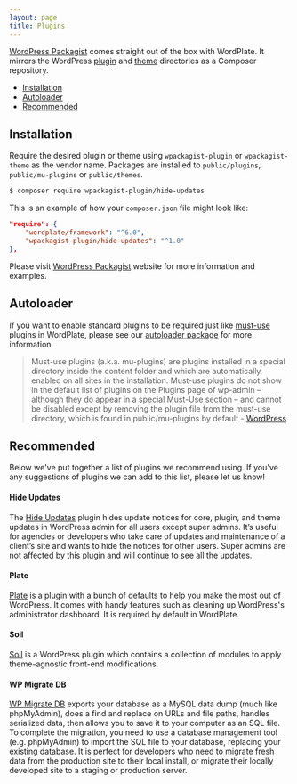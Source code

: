 ```yaml
---
layout: page
title: Plugins
---
```


[WordPress Packagist](https://wpackagist.org) comes straight out of the box with WordPlate. It mirrors the WordPress [plugin](https://plugins.svn.wordpress.org) and [theme](https://themes.svn.wordpress.org) directories as a Composer repository.

- [Installation](#installation)
- [Autoloader](#autoloader)
- [Recommended](#recommended)

## Installation

Require the desired plugin or theme using `wpackagist-plugin` or `wpackagist-theme` as the vendor name. Packages are installed to `public/plugins`, `public/mu-plugins` or `public/themes`.

```bash
$ composer require wpackagist-plugin/hide-updates
```

This is an example of how your `composer.json` file might look like:

```json
"require": {
    "wordplate/framework": "^6.0",
    "wpackagist-plugin/hide-updates": "^1.0"
},
```

Please visit [WordPress Packagist](https://wpackagist.org) website for more information and examples.

## Autoloader

If you want to enable standard plugins to be required just like [must-use](https://codex.wordpress.org/Must_Use_Plugins) plugins in WordPlate, please see our [autoloader package](https://github.com/wordplate/autoloader#readme) for more information.

> Must-use plugins (a.k.a. mu-plugins) are plugins installed in a special directory inside the content folder and which are automatically enabled on all sites in the installation. Must-use plugins do not show in the default list of plugins on the Plugins page of wp-admin – although they do appear in a special Must-Use section – and cannot be disabled except by removing the plugin file from the must-use directory, which is found in public/mu-plugins by default - [WordPress](https://codex.wordpress.org/Must_Use_Plugins)

## Recommended

Below we've put together a list of plugins we recommend using. If you've any suggestions of plugins we can add to this list, please let us know!

#### Hide Updates

The [Hide Updates](https://wordpress.org/plugins/hide-updates) plugin hides update notices for core, plugin, and theme updates in WordPress admin for all users except super admins. It’s useful for agencies or developers who take care of updates and maintenance of a client’s site and wants to hide the notices for other users. Super admins are not affected by this plugin and will continue to see all the updates.

#### Plate

[Plate](https://github.com/wordplate/plate#readme) is a plugin with a bunch of defaults to help you make the most out of WordPress. It comes with handy features such as cleaning up WordPress's administrator dashboard. It is required by default in WordPlate.

#### Soil

[Soil](https://roots.io/plugins/soil) is a WordPress plugin which contains a collection of modules to apply theme-agnostic front-end modifications.

#### WP Migrate DB

[WP Migrate DB](https://wordpress.org/plugins/wp-migrate-db) exports your database as a MySQL data dump (much like phpMyAdmin), does a find and replace on URLs and file paths, handles serialized data, then allows you to save it to your computer as an SQL file. To complete the migration, you need to use a database management tool (e.g. phpMyAdmin) to import the SQL file to your database, replacing your existing database. It is perfect for developers who need to migrate fresh data from the production site to their local install, or migrate their locally developed site to a staging or production server.
